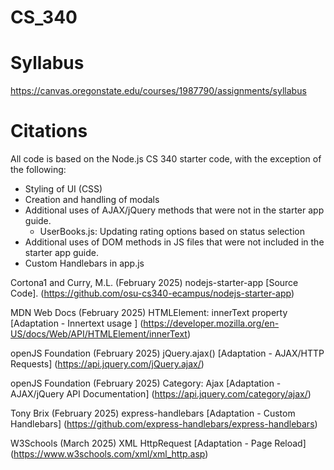# CS_340

# Syllabus
https://canvas.oregonstate.edu/courses/1987790/assignments/syllabus

# Citations
All code is based on the Node.js CS 340 starter code, with the exception of the following:
- Styling of UI (CSS)
- Creation and handling of modals
- Additional uses of AJAX/jQuery methods that were not in the starter app guide.
    - UserBooks.js: Updating rating options based on status selection
- Additional uses of DOM methods in JS files that were not included in the starter app guide.
- Custom Handlebars in app.js

Cortona1 and Curry, M.L. (February 2025) nodejs-starter-app [Source Code]. (https://github.com/osu-cs340-ecampus/nodejs-starter-app)

MDN Web Docs (February 2025) HTMLElement: innerText property [Adaptation - Innertext usage ] (https://developer.mozilla.org/en-US/docs/Web/API/HTMLElement/innerText)

openJS Foundation (February 2025) jQuery.ajax() [Adaptation - AJAX/HTTP Requests] (https://api.jquery.com/jQuery.ajax/)

openJS Foundation (February 2025) Category: Ajax [Adaptation - AJAX/jQuery API Documentation] (https://api.jquery.com/category/ajax/)

Tony Brix (February 2025) express-handlebars [Adaptation - Custom Handlebars] (https://github.com/express-handlebars/express-handlebars)

W3Schools (March 2025) XML HttpRequest [Adaptation - Page Reload] (https://www.w3schools.com/xml/xml_http.asp)

